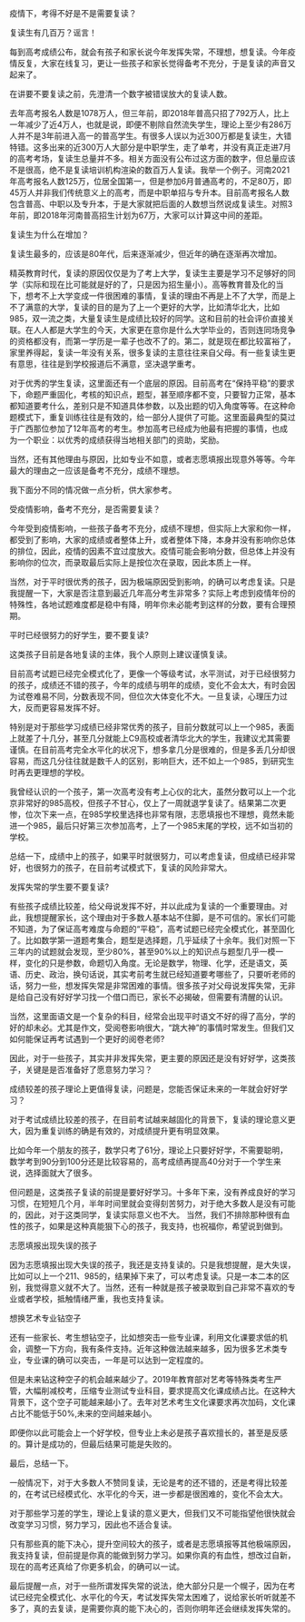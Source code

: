 疫情下，考得不好是不是需要复读？

复读生有几百万？谣言！

每到高考成绩公布，就会有孩子和家长说今年发挥失常，不理想，想复读。今年疫情反复，大家在线复习，更让一些孩子和家长觉得备考不充分，于是复读的声音又起来了。

在讲要不要复读之前，先澄清一个数字被错误放大的复读人数。

去年高考报名人数是1078万人，但三年前，即2018年普高只招了792万人，比上一年减少了近4万人，也就是说，即便不剔除自然流失学生，理论上至少有286万人并不是3年前进入高一的普高学生。有很多人误以为近300万都是复读生，大错特错。这多出来的近300万人大部分是中职学生，走了单考，并没有真正走进7月的高考考场，复读生总量并不多。相关方面没有公布过这方面的数字，但总量应该不是很高，绝不是复读培训机构渲染的数百万人复读。我举一个例子。河南2021年高考报名人数125万，位居全国第一，但是参加6月普通高考的，不足80万，即45万人并非我们传统意义上的高考，而是中职单招与专升本。目前高考报名人数包含普高、中职以及专升本，于是大家就把后面的人数想当然说成复读生。对照3年前，即2018年河南普高招生计划为67万，大家可以计算这中间的差距。

复读生为什么在增加？

复读生最多的，应该是80年代，后来逐渐减少，但近年的确在逐渐再次增加。

精英教育时代，复读的原因仅仅是为了考上大学，复读生主要是学习不足够好的同学（实际和现在比可能就是好的了，只是因为招生量小）。高等教育普及化的当下，想考不上大学变成一件很困难的事情，复读的理由不再是上不了大学，而是上不了满意的大学，复读的目的是为了上一个更好的大学，比如清华北大，比如985，双一流之类，大量复读生是成绩比较好的同学。这和目前的社会评价直接关联。在人人都是大学生的今天，大家更在意你是什么大学毕业的，否则连同场竞争的资格都没有，而第一学历是一辈子也改不了的。第二，就是现在都比较富裕了，家里养得起，复读一年没有关系，很多复读的主意往往来自父母。有一些复读生更有意思，往往是到学校报道后不满意，坚决退学重考。

对于优秀的学生复读，这里面还有一个底层的原因。目前高考在“保持平稳”的要求下，命题严重固化，考核的知识点，题型，甚至顺序都不变，只要智力正常，基本都知道要考什么，差别只是不知道具体参数，以及出题的切入角度等等。在这种命题模式下，重复训练往往是有效的，给一部分人提供了可能。这里面最典型的莫过于广西那位参加了12年高考的考生。参加高考已经成为他最有把握的事情，也成为一个职业：以优秀的成绩获得当地相关部门的资助，奖励。

当然，还有其他理由与原因，比如专业不如意，或者志愿填报出现意外等等。今年最大的理由之一应该是备考不充分，成绩不理想。

我下面分不同的情况做一点分析，供大家参考。

受疫情影响，备考不充分，是否需要复读？

今年受到疫情影响，一些孩子备考不充分，成绩不理想，但实际上大家和你一样，都受到了影响，大家的成绩或者整体上升，或者整体下降，本身并没有影响你总体的排位，因此，疫情的因素不宜过度放大。疫情可能会影响分数，但总体上并没有影响你的位次，而录取最后实际上是按位次在录取，因此本质上一样。

当然，对于平时很优秀的孩子，因为极端原因受到影响，的确可以考虑复读。只是我提醒一下，大家是否注意到最近几年高分考生非常多？实际上考虑到疫情年份的特殊性，各地试题难度都是稳中有降，明年你未必能考到这样的分数，要有合理预期。

平时已经很努力的好学生，要不要复读?

这类孩子目前是各地复读的主体，我个人原则上建议谨慎复读。

目前高考试题已经完全模式化了，更像一个等级考试，水平测试，对于已经很努力的孩子，成绩还不错的孩子，今年的成绩与明年的成绩，变化不会太大，有时会因为试卷难易不同，分数表现不同，但位次大体变化不大。一旦复读，心理压力过大，反而更容易发挥不好。

特别是对于那些学习成绩已经非常优秀的孩子，目前分数就可以上一个985，表面上就差了十几分，甚至几分就能上C9高校或者清华北大的学生，我建议尤其需要谨慎。在目前高考完全水平化的状况下，想多拿几分是很难的，但是多丢几分却很容易，而这几分往往就是数千人的区别，影响巨大，还不如上一个985，到研究生时再去更理想的学校。

我曾经认识的一个孩子，第一次高考没有考上心仪的北大，虽然分数可以上一个北京非常好的985高校，但孩子不甘心，仅上了一周就退学复读了。结果第二次更惨，位次下来一点，在985学校里选择也非常有限，志愿填报也不理想，竟然未能进一个985，最后只好第三次参加高考，上了一个985末尾的学校，远不如当初的学校。

总结一下，成绩中上的孩子，如果平时就很努力，可以考虑复读，但成绩已经非常好，也很努力的孩子，在目前考试模式下，复读的风险非常大。

发挥失常的学生要不要复读?

有些孩子成绩比较差，给父母说发挥不好，并以此成为复读的一个重要理由。对此，我想提醒家长，这个理由对于多数人基本站不住脚，是不可信的。家长们可能不知道，为了保证高考难度与命题的“平稳”，高考试题已经完全模式化，甚至固化了。比如数学第一道题考集合，题型是选择题，几乎延续了十余年。我们对照一下三年内的试题就会发现，至少80%，甚至90%以上的知识点与题型几乎一模一样，变化的只是参数，命题切入角度。无论是数学，物理、化学，还是语文，英语、历史、政治，换句话说，其实考前考生就已经知道要考哪些了，只要听老师的话，努力一些，想发挥失常是非常困难的事情。很多孩子对父母说发挥失常，无非是给自己没有好好学习找一个借口而已，家长不必揭破，但需要有清醒的认识。

当然，这里面语文是一个复杂的科目，经常会出现平时语文不好的得了高分，学的好的却未必。尤其是作文，受阅卷影响很大，“跳大神”的事情时常发生。但我们又如何能保证再考试遇到一个更好的阅卷老师?

因此，对于一些孩子，其实并非发挥失常，更主要的原因还是没有好好学，这类孩子，关键是是否准备好了愿意努力学习？

成绩较差的孩子理论上更值得复读，问题是，您能否保证未来的一年就会好好学习？

对于考试成绩比较差的孩子，在目前考试越来越固化的背景下，复读的理论意义更大，因为重复训练的确是有效的，对成绩提升更有明显效果。

比如今年一个朋友的孩子，数学只考了61分，理论上只要好好学，不需要聪明，数学考到90分到100分还是比较容易的，高考成绩再提高40分对于一个学生来说，选择面就大了很多。

但问题是，这类孩子复读的前提是要好好学习。十多年下来，没有养成良好的学习习惯，在短短几个月，半年时间里就会变得刻苦努力，对于绝大多数人是没有可能的，因此，对于这类同学，复读实际意义也不大。
当然，我们不排除那种很有血性的孩子，如果是这种真能狠下心的孩子，我支持，也祝福你，希望说到做到。

志愿填报出现失误的孩子

因为志愿填报出现大失误的孩子，我还是支持复读的。只是我想提醒，是大失误，比如可以上一个211、985的，结果掉下来了，可以考虑复读。只是一本二本的区别，我觉得意义就不大了。当然，还有一种就是孩子被录取到自己非常不喜欢的专业或者学校，抵触情绪严重，我也支持复读。

想换艺术专业钻空子

还有一些家长、考生想钻空子，比如想突击一些专业课，利用文化课要求低的机会，调整一下方向，我有条件支持。近年这种做法越来越多，因为很多艺术类专业，专业课的确可以突击，一年是可以达到一定程度的。

但是未来钻这种空子的机会越来越少了。2019年教育部对艺考等特殊类考生严管，大幅削减校考，压缩专业测试专业科目，要求提高文化课成绩占比。在这种大背景下，这个空子可能越来越小了。去年对艺术考生文化课要求再次加码，文化课占比不能低于50%,未来的空间越来越小。

即便你以此可能会上一个好学校，但专业上未必是孩子喜欢擅长的，甚至是反感的。算计是成功的，但最后结果可能是失败的。

最后，总结一下。

一般情况下，对于大多数人不赞同复读，无论是考的还不错的，还是考得比较差的，在考试已经模式化、水平化的今天，进一步都是很困难的，变化不会太大。

对于那些学习差的学生，理论上复读的意义更大，但我们又不可能指望他很快就会改变学习习惯，努力学习，因此也不适合复读。

只有那些真的能下决心，提升空间较大的孩子，或者是志愿填报等其他极端原因，我支持复读，但前提是你真的能做到努力学习。如果你真的有血性，想改过自新，现在的高考还真给了你更多机会，的确可以一试。

最后提醒一点，对于一些所谓发挥失常的说法，绝大部分只是一个幌子，因为在考试已经完全模式化、水平化的今天，考试发挥失常太困难了，说给家长听听就差不多了，真的去复读，是需要你真的能下决心的，否则你明年还会继续发挥失常的。
